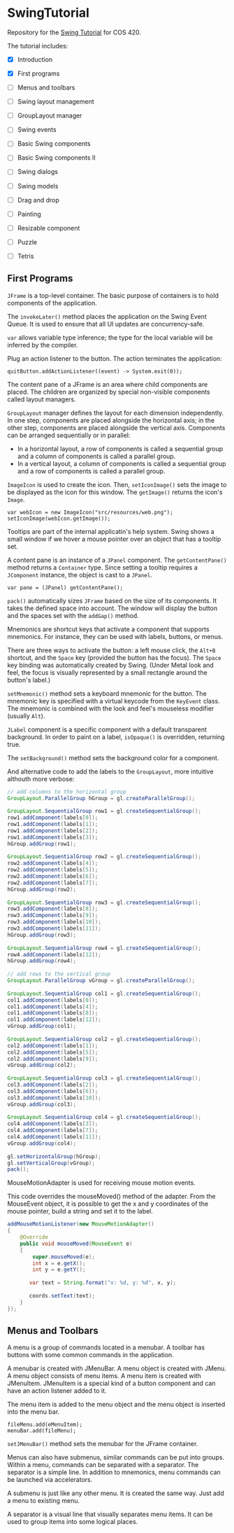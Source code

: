 # SwingTutorial

Repository for the [Swing Tutorial](http://zetcode.com/tutorials/javaswingtutorial/) for COS 420.

The tutorial includes:

- [x] Introduction
- [x] First programs
- [ ] Menus and toolbars
- [ ] Swing layout management
- [ ] GroupLayout manager
- [ ] Swing events
- [ ] Basic Swing components
- [ ] Basic Swing components II
- [ ] Swing dialogs
- [ ] Swing models
- [ ] Drag and drop
- [ ] Painting
- [ ] Resizable component
- [ ] Puzzle
- [ ] Tetris


## First Programs

`JFrame` is a top-level container. The basic purpose of containers is to hold components of the application.

The `invokeLater()` method places the application on the Swing Event Queue. It is used to ensure that all UI updates are concurrency-safe.

`var` allows variable type inference; the type for the local variable will be inferred by the compiler.

Plug an action listener to the button. The action terminates the application:

```
quitButton.addActionListener((event) -> System.exit(0));
```

The content pane of a JFrame is an area where child components are placed. The children are organized by special non-visible components called layout managers.

`GroupLayout` manager defines the layout for each dimension independently. In one step, components are placed alongside the horizontal axis; in the other step, components are placed alongside the vertical axis. Components can be arranged sequentially or in parallel:
- In a horizontal layout, a row of components is called a sequential group and a column of components is called a parallel group.
- In a vertical layout, a column of components is called a sequential group and a row of components is called a parallel group.

`ImageIcon` is used to create the icon. Then, `setIconImage()` sets the image to be displayed as the icon for this window. The `getImage()` returns the icon's `Image`.

```
var webIcon = new ImageIcon("src/resources/web.png");
setIconImage(webIcon.getImage());
```

Tooltips are part of the internal applicatin's help system. Swing shows a small window if we hover a mouse pointer over an object that has a tooltip set.

A content pane is an instance of a `JPanel` component. The `getContentPane()` method returns a `Container` type. Since setting a tooltip requires a `JComponent` instance, the object is cast to a `JPanel`.

```
var pane = (JPanel) getContentPane();
```

`pack()` automatically sizes `JFrame` based on the size of its components. It takes the defined space into account. The window will display the button and the spaces set with the `addGap()` method.

Mnemonics are shortcut keys that activate a component that supports mnemonics. For instance, they can be used with labels, buttons, or menus.

There are three ways to activate the button: a left mouse click, the `Alt+B` shortcut, and the `Space` key (provided the button has the focus). The `Space` key binding was automatically created by Swing. (Under Metal look and feel, the focus is visually represented by a small rectangle around the button's label.)

`setMnemonic()` method sets a keyboard mnemonic for the button. The mnemonic key is specified with a virtual keycode from the `KeyEvent` class. The mnemonic is combined with the look and feel's mouseless modifier (usually `Alt`).

`JLabel` component is a specific component with a default transparent background. In order to paint on a label, `isOpaque()` is overridden, returning true.

The `setBackground()` method sets the background color for a component.

And alternative code to add the labels to the `GroupLayout`, more intuitive althouth more verbose:

```java
// add columns to the horizontal group
GroupLayout.ParallelGroup hGroup = gl.createParallelGroup();
        
GroupLayout.SequentialGroup row1 = gl.createSequentialGroup();
row1.addComponent(labels[0]);
row1.addComponent(labels[1]);
row1.addComponent(labels[2]);
row1.addComponent(labels[3]);
hGroup.addGroup(row1);
        
GroupLayout.SequentialGroup row2 = gl.createSequentialGroup();
row2.addComponent(labels[4]);
row2.addComponent(labels[5]);
row2.addComponent(labels[6]);
row2.addComponent(labels[7]);
hGroup.addGroup(row2);
        
GroupLayout.SequentialGroup row3 = gl.createSequentialGroup();
row3.addComponent(labels[8]);
row3.addComponent(labels[9]);
row3.addComponent(labels[10]);
row3.addComponent(labels[11]);
hGroup.addGroup(row3);
        
GroupLayout.SequentialGroup row4 = gl.createSequentialGroup();
row4.addComponent(labels[12]);
hGroup.addGroup(row4);
        
// add rows to the vertical group
GroupLayout.ParallelGroup vGroup = gl.createParallelGroup();
        
GroupLayout.SequentialGroup col1 = gl.createSequentialGroup();
col1.addComponent(labels[0]);
col1.addComponent(labels[4]);
col1.addComponent(labels[8]);
col1.addComponent(labels[12]);
vGroup.addGroup(col1);
        
GroupLayout.SequentialGroup col2 = gl.createSequentialGroup();
col2.addComponent(labels[1]);
col2.addComponent(labels[5]);
col2.addComponent(labels[9]);
vGroup.addGroup(col2);
        
GroupLayout.SequentialGroup col3 = gl.createSequentialGroup();
col3.addComponent(labels[2]);
col3.addComponent(labels[6]);
col3.addComponent(labels[10]);
vGroup.addGroup(col3);
        
GroupLayout.SequentialGroup col4 = gl.createSequentialGroup();
col4.addComponent(labels[3]);
col4.addComponent(labels[7]);
col4.addComponent(labels[11]);
vGroup.addGroup(col4);
        
gl.setHorizontalGroup(hGroup);
gl.setVerticalGroup(vGroup);
pack();
```

MouseMotionAdapter is used for receiving mouse motion events.

This code overrides the mouseMoved() method of the adapter. From the MouseEvent object, it is possible to get the x and y coordinates of the mouse pointer, build a string and set it to the label.

```java
addMouseMotionListener(new MouseMotionAdapter()
{
    @Override
    public void mouseMoved(MouseEvent e)
    {
        super.mouseMoved(e);
        int x = e.getX();
        int y = e.getY();
        
       var text = String.format("x: %d, y: %d", x, y);
       
       coords.setText(text);
    }
});
```

## Menus and Toolbars

A menu is a group of commands located in a menubar. A toolbar has buttons with some common commands in the application.

A menubar is created with JMenuBar. A menu object is created with JMenu. A menu object consists of menu items. A menu item is created with JMenuItem. JMenuItem is a special kind of a button component and can have an action listener added to it.

The menu item is added to the menu object and the menu object is inserted into the menu bar.

```
fileMenu.add(eMenuItem);
menuBar.add(fileMenu);
```

`setJMenuBar()` method sets the menubar for the JFrame container.

Menus can also have submenus, similar commands can be put into groups. Within a menu, commands can be separated with a separator. The separator is a simple line. In addition to mnemonics, menu commands can be launched via accelerators.

A submenu is just like any other menu. It is created the same way. Just add a menu to existing menu.

A separator is a visual line that visually separates menu items. It can be used to group items into some logical places.